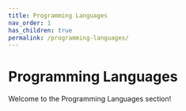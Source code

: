 ```yaml
---
title: Programming Languages
nav_order: 1
has_children: true
permalink: /programming-languages/
---
```


# Programming Languages

Welcome to the Programming Languages section!

